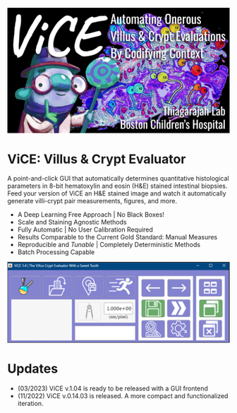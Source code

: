 ![viceFrontPage](doc/images/viceFrontPage02.png)
# ViCE: Villus & Crypt Evaluator
A point-and-click GUI that automatically determines quantitative histological parameters in 8-bit hematoxylin and eosin (H&E) stained intestinal biopsies. Feed your version of ViCE an H&E stained image and watch it automatically generate villi-crypt pair measurements, figures, and more. 

* A Deep Learning Free Approach | No Black Boxes!
* Scale and Staining Agnostic Methods
* Fully Automatic | No User Calibration Required
* Results Comparable to the Current Gold Standard: Manual Measures
* Reproducible and *Tunable* | Completely Deterministic Methods
* Batch Processing Capable

![viceApp](doc/images/viceApp01.png)

# Updates
* (03/2023) ViCE v.1.04 is ready to be released with a GUI frontend
* (11/2022) ViCE v.0.14.03 is released. A more compact and functionalized iteration. 
